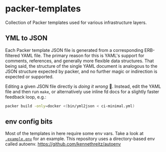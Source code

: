 # packer-templates

Collection of Packer templates used for various infrastructure layers.

## YML to JSON 

Each Packer template JSON file is generated from a corresponding ERB-filtered
YAML file.  The primary reason for this is YAML's support for comments,
references, and generally more flexible data structures.  That being said, the
structure of the single YAML document is analogous to the JSON structure
expected by packer, and no further magic or indirection is expected or
supported.

Editing a given JSON file directly is *doing it wrong* :no_entry_sign:.
Instead, edit the YAML file and then run `make`, or alternatively use inline fd
docs for a slightly faster feedback loop, e.g.:

``` bash
packer build -only=docker <(bin/yml2json < ci-minimal.yml)
```

## env config bits

Most of the templates in here require some env vars.  Take a look at
[`.example.env`](./.example.env) for an example. This repository uses a directory-based env called autoenv. https://github.com/kennethreitz/autoenv
